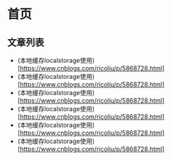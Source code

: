 # 首页

## 文章列表
- (本地缓存localstorage使用)[https://www.cnblogs.com/ricoliu/p/5868728.html]
- (本地缓存localstorage使用)[https://www.cnblogs.com/ricoliu/p/5868728.html]
- (本地缓存localstorage使用)[https://www.cnblogs.com/ricoliu/p/5868728.html]
- (本地缓存localstorage使用)[https://www.cnblogs.com/ricoliu/p/5868728.html]
- (本地缓存localstorage使用)[https://www.cnblogs.com/ricoliu/p/5868728.html]
- (本地缓存localstorage使用)[https://www.cnblogs.com/ricoliu/p/5868728.html]